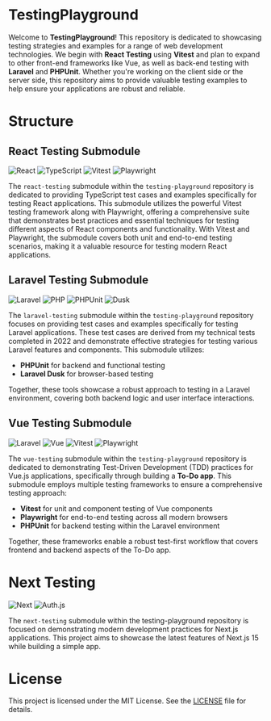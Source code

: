 # TestingPlayground

Welcome to **TestingPlayground**! This repository is dedicated to showcasing testing strategies and examples for a range of web development technologies. We begin with **React Testing** using **Vitest** and plan to expand to other front-end frameworks like Vue, as well as back-end testing with **Laravel** and **PHPUnit**. Whether you're working on the client side or the server side, this repository aims to provide valuable testing examples to help ensure your applications are robust and reliable.

# Structure
## React Testing Submodule
![React](https://img.shields.io/badge/React-^18.2.0-blue)
![TypeScript](https://img.shields.io/badge/TypeScript-^5.2.2-yellow)
![Vitest](https://img.shields.io/badge/Vitest-^2.0.5-purple)
![Playwright](https://img.shields.io/badge/Playwright-^1.48.2-green)

The `react-testing` submodule within the `testing-playground` repository is dedicated to providing TypeScript test cases and examples specifically for testing React applications. This submodule utilizes the powerful Vitest testing framework along with Playwright, offering a comprehensive suite that demonstrates best practices and essential techniques for testing different aspects of React components and functionality. With Vitest and Playwright, the submodule covers both unit and end-to-end testing scenarios, making it a valuable resource for testing modern React applications.

## Laravel Testing Submodule
![Laravel](https://img.shields.io/badge/Laravel-^11.36.1-blue)
![PHP](https://img.shields.io/badge/PHP-^8.3.11-yellow)
![PHPUnit](https://img.shields.io/badge/PHPUnit-^10.5.36-purple)
![Dusk](https://img.shields.io/badge/Dusk-^8.2.10-green)

The `laravel-testing` submodule within the `testing-playground` repository focuses on providing test cases and examples specifically for testing Laravel applications. These test cases are derived from my technical tests completed in 2022 and demonstrate effective strategies for testing various Laravel features and components. This submodule utilizes:

- **PHPUnit** for backend and functional testing
- **Laravel Dusk** for browser-based testing

Together, these tools showcase a robust approach to testing in a Laravel environment, covering both backend logic and user interface interactions.

## Vue Testing Submodule
![Laravel](https://img.shields.io/badge/Laravel-^11.29.0-blue)
![Vue](https://img.shields.io/badge/Vue-^3.5.7-yellow)
![Vitest](https://img.shields.io/badge/Vitest-^3.5.7-purple)
![Playwright](https://img.shields.io/badge/Playwright-^1.48.2-green)

The `vue-testing` submodule within the `testing-playground` repository is dedicated to demonstrating Test-Driven Development (TDD) practices for Vue.js applications, specifically through building a **To-Do app**. This submodule employs multiple testing frameworks to ensure a comprehensive testing approach:

- **Vitest** for unit and component testing of Vue components
- **Playwright** for end-to-end testing across all modern browsers
- **PHPUnit** for backend testing within the Laravel environment

Together, these frameworks enable a robust test-first workflow that covers frontend and backend aspects of the To-Do app.

# Next Testing
![Next](https://img.shields.io/badge/Next-^15.0.2-blue)
![Auth.js](https://img.shields.io/badge/Auth.js-^5.0.0-yellow)

The `next-testing` submodule within the testing-playground repository is focused on demonstrating modern development practices for Next.js applications. This project aims to showcase the latest features of Next.js 15 while building a simple app.

# License

This project is licensed under the MIT License. See the [LICENSE](./LICENSE) file for details.